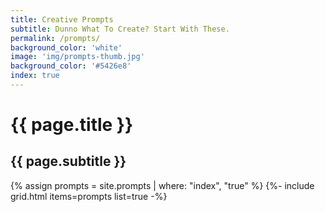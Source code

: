 ```yaml
---
title: Creative Prompts
subtitle: Dunno What To Create? Start With These.
permalink: /prompts/
background_color: 'white'
image: 'img/prompts-thumb.jpg'
background_color: '#5426e8'
index: true
---
```

# {{ page.title }}
## {{ page.subtitle }}

{% assign prompts = site.prompts | where: "index", "true" %}
{%- include grid.html items=prompts list=true -%}
